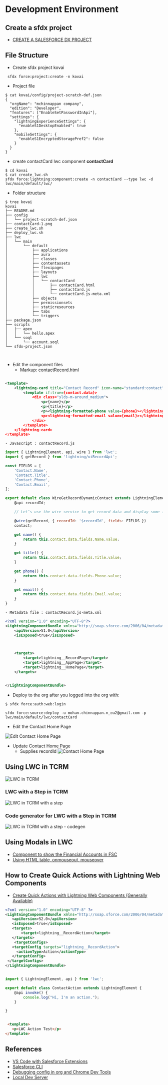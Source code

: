 # Development Environment


## Create a sfdx project

- [CREATE A SALESFORCE DX PROJECT](https://mohan-chinnappan-n.github.io/sfdc/dx.html#/37)

## File Structure
- Create sfdx  project kovai
```
 sfdx force:project:create -n kovai

```

- Project file
```
$ cat kovai/config/project-scratch-def.json 
{
  "orgName": "mchinnappan company",
  "edition": "Developer",
  "features": ["EnableSetPasswordInApi"],
  "settings": {
    "lightningExperienceSettings": {
      "enableS1DesktopEnabled": true
    },
    "mobileSettings": {
      "enableS1EncryptedStoragePref2": false
    }
  }
}
```


- create contactCard lwc component **contactCard**

```
$ cd kovai
$ cat create_lwc.sh 
sfdx force:lightning:component:create -n contactCard --type lwc -d lwc/main/default/lwc/

```

- Folder structure 
```
$ tree kovai
kovai
├── README.md
├── config
│   └── project-scratch-def.json
├── contactCard-1.png
├── create_lwc.sh
├── deploy_lwc.sh
├── lwc
│   └── main
│       └── default
│           ├── applications
│           ├── aura
│           ├── classes
│           ├── contentassets
│           ├── flexipages
│           ├── layouts
│           ├── lwc
│           │   └── contactCard
│           │       ├── contactCard.html
│           │       ├── contactCard.js
│           │       └── contactCard.js-meta.xml
│           ├── objects
│           ├── permissionsets
│           ├── staticresources
│           ├── tabs
│           └── triggers
├── package.json
├── scripts
│   ├── apex
│   │   └── hello.apex
│   └── soql
│       └── account.soql
└── sfdx-project.json



```

- Edit the component files 
    - Markup: contactRecord.html
```xml

<template>
    <lightning-card title="Contact Record" icon-name="standard:contact">
        <template if:true={contact.data}>
            <div class="slds-m-around_medium">
                <p>{name}</p>
                <p>{title}</p>
                <p><lightning-formatted-phone value={phone}></lightning-formatted-phone></p>
                <p><lightning-formatted-email value={email}></lightning-formatted-email></p>
            </div>
        </template>
    </lightning-card>
</template>

```

    - Javascript : contactRecord.js

```js
import { LightningElement, api, wire } from 'lwc';
import { getRecord } from 'lightning/uiRecordApi';

const FIELDS = [
    'Contact.Name',
    'Contact.Title',
    'Contact.Phone',
    'Contact.Email',
];

export default class WireGetRecordDynamicContact extends LightningElement {
    @api recordId;

    // Let’s use the wire service to get record data and display some field names.

    @wire(getRecord, { recordId: '$recordId', fields: FIELDS })
    contact;

    get name() {
        return this.contact.data.fields.Name.value;
    }

    get title() {
        return this.contact.data.fields.Title.value;
    }

    get phone() {
        return this.contact.data.fields.Phone.value;
    }

    get email() {
        return this.contact.data.fields.Email.value;
    }
}

```

    - Metadata file : contactRecord.js-meta.xml 

```xml
<?xml version="1.0" encoding="UTF-8"?>
<LightningComponentBundle xmlns="http://soap.sforce.com/2006/04/metadata">
    <apiVersion>51.0</apiVersion>
    <isExposed>true</isExposed>

    

    <targets>
        <target>lightning__RecordPage</target>
        <target>lightning__AppPage</target>
        <target>lightning__HomePage</target>
    </targets>


</LightningComponentBundle>

```
- Deploy to the org after you logged into the org with:
```
$ sfdx force:auth:web:login

```

```
sfdx force:source:deploy -u mohan.chinnappan.n_ea2@gmail.com -p lwc/main/default/lwc/contactCard
```

- Edit the Contact Home Page

![Edit Contact Home Page](img/c3/editPage-1.png)

- Update Contact Home Page 
    - Supplies recordId
![Contact Home Page](img/c3/contactCard-1.png)


<a name='lwctcrm'></a>
## Using LWC in TCRM

![LWC in TCRM](img/c3/tcrm-lwc-2.gif)

### LWC with a Step in TCRM
![LWC in TCRM with a step](img/c3/tcrm-db-lwc-1.gif)

### Code generator for LWC with a Step in TCRM 
![LWC in TCRM with a step - codegen](img/c3/tcrm-db-lwc-3.gif)






## Using Modals in LWC

- [Component to show the Financial Accounts in FSC](https://github.com/mohan-chinnappan-n/FSCConfigUI/tree/master/FA)
- [Using HTML table, onmouseout, mouseover](https://webcomponents.dev/edit/KN7WTWkxd8pnOfUL8KjQ/src/app.js)

## How to Create Quick Actions with Lightning Web Components
- [Create Quick Actions with Lightning Web Components (Generally Available) ](https://help.salesforce.com/articleView?id=release-notes.rn_lwc_quick_actions.htm&type=5&release=232)
```xml
<?xml version="1.0" encoding="UTF-8" ?>
<LightningComponentBundle xmlns="http://soap.sforce.com/2006/04/metadata">
   <apiVersion>52.0</apiVersion>
   <isExposed>true</isExposed>
   <targets>
       <target>lightning__RecordAction</target>
   </targets>
    <targetConfigs>
   <targetConfig targets="lightning__RecordAction">
     <actionType>Action</actionType>
   </targetConfig>
 </targetConfigs>
</LightningComponentBundle>

```

```js

import { LightningElement, api } from 'lwc';

export default class ContactAction extends LightningElement {
    @api invoke() {
        console.log("Hi, I'm an action.");
    }

}

```

```html

 <template>
   <p>LWC Action Test</p> 
</template>

```


## References
- [VS Code with Salesforce Extensions](https://bit.ly/sfvscode)
- [Salesforce CLI](https://sfdc.co/sfcli)
- [Debugging config in org and Chrome Dev Tools](https://sforce.co/2V6EKJm)
- [Local Dev Server](https://sfdc.co/localdevserver)